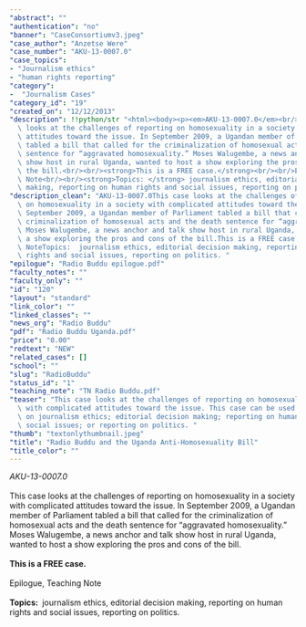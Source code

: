 ```yaml
---
"abstract": ""
"authentication": "no"
"banner": "CaseConsortiumv3.jpeg"
"case_author": "Anzetse Were"
"case_number": "AKU-13-0007.0"
"case_topics":
- "Journalism ethics"
- "human rights reporting"
"category": 
-  "Journalism Cases"
"category_id": "19"
"created_on": "12/12/2013"
"description": !!python/str "<html><body><p><em>AKU-13-0007.0</em><br/><br/>This case\
  \ looks at the challenges of reporting on homosexuality in a society with complicated\
  \ attitudes toward the issue. In September 2009, a Ugandan member of Parliament\
  \ tabled a bill that called for the criminalization of homosexual acts and the death\
  \ sentence for “aggravated homosexuality.” Moses Walugembe, a news anchor and talk\
  \ show host in rural Uganda, wanted to host a show exploring the pros and cons of\
  \ the bill.<br/><br/><strong>This is a FREE case.</strong><br/><br/>Epilogue, Teaching\
  \ Note<br/><br/><strong>Topics: </strong> journalism ethics, editorial decision\
  \ making, reporting on human rights and social issues, reporting on politics. </p></body></html>"
"description_clean": "AKU-13-0007.0This case looks at the challenges of reporting\
  \ on homosexuality in a society with complicated attitudes toward the issue. In\
  \ September 2009, a Ugandan member of Parliament tabled a bill that called for the\
  \ criminalization of homosexual acts and the death sentence for “aggravated homosexuality.”\
  \ Moses Walugembe, a news anchor and talk show host in rural Uganda, wanted to host\
  \ a show exploring the pros and cons of the bill.This is a FREE case.Epilogue, Teaching\
  \ NoteTopics:  journalism ethics, editorial decision making, reporting on human\
  \ rights and social issues, reporting on politics. "
"epilogue": "Radio Buddu epilogue.pdf"
"faculty_notes": ""
"faculty_only": ""
"id": "120"
"layout": "standard"
"link_color": ""
"linked_classes": ""
"news_org": "Radio Buddu"
"pdf": "Radio Buddu Uganda.pdf"
"price": "0.00"
"redtext": "NEW"
"related_cases": []
"school": ""
"slug": "RadioBuddu"
"status_id": "1"
"teaching_note": "TN Radio Buddu.pdf"
"teaser": "This case looks at the challenges of reporting on homosexuality in a society\
  \ with complicated attitudes toward the issue. This case can be used in a course/class\
  \ on journalism ethics; editorial decision making; reporting on human rights and\
  \ social issues; or reporting on politics. "
"thumb": "textonlythumbnail.jpeg"
"title": "Radio Buddu and the Uganda Anti-Homosexuality Bill"
"title_color": ""
---
```

<html><body><p><em>AKU-13-0007.0</em><br/><br/>This case looks at the challenges of reporting on homosexuality in a society with complicated attitudes toward the issue. In September 2009, a Ugandan member of Parliament tabled a bill that called for the criminalization of homosexual acts and the death sentence for “aggravated homosexuality.” Moses Walugembe, a news anchor and talk show host in rural Uganda, wanted to host a show exploring the pros and cons of the bill.<br/><br/><strong>This is a FREE case.</strong><br/><br/>Epilogue, Teaching Note<br/><br/><strong>Topics: </strong> journalism ethics, editorial decision making, reporting on human rights and social issues, reporting on politics. </p></body></html>
